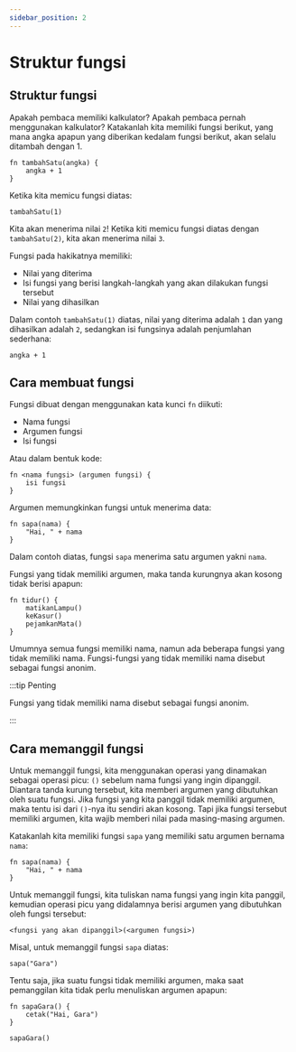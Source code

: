 ```yaml
---
sidebar_position: 2
---
```


# Struktur fungsi

## Struktur fungsi

Apakah pembaca memiliki kalkulator? Apakah pembaca pernah menggunakan kalkulator? Katakanlah kita memiliki fungsi berikut, yang mana angka apapun yang diberikan kedalam fungsi berikut, akan selalu ditambah dengan 1.

```gara
fn tambahSatu(angka) {
    angka + 1
}
```

Ketika kita memicu fungsi diatas:

```gara
tambahSatu(1)
```

Kita akan menerima nilai `2`! Ketika kiti memicu fungsi diatas dengan `tambahSatu(2)`, kita akan menerima nilai `3`.

Fungsi pada hakikatnya memiliki:

- Nilai yang diterima
- Isi fungsi yang berisi langkah-langkah yang akan dilakukan fungsi tersebut
- Nilai yang dihasilkan

Dalam contoh `tambahSatu(1)` diatas, nilai yang diterima adalah `1` dan yang dihasilkan adalah `2`, sedangkan isi fungsinya adalah penjumlahan sederhana:

```gara
angka + 1
```

## Cara membuat fungsi

Fungsi dibuat dengan menggunakan kata kunci `fn` diikuti:

- Nama fungsi
- Argumen fungsi
- Isi fungsi

Atau dalam bentuk kode:

```
fn <nama fungsi> (argumen fungsi) {
    isi fungsi
}
```

Argumen memungkinkan fungsi untuk menerima data:

```
fn sapa(nama) {
    "Hai, " + nama
}
```

Dalam contoh diatas, fungsi `sapa` menerima satu argumen yakni `nama`.

Fungsi yang tidak memiliki argumen, maka tanda kurungnya akan kosong tidak berisi apapun:

```
fn tidur() {
    matikanLampu()
    keKasur()
    pejamkanMata()
}
```

Umumnya semua fungsi memiliki nama, namun ada beberapa fungsi yang tidak memiliki nama. Fungsi-fungsi yang tidak memiliki nama disebut sebagai fungsi anonim.

:::tip Penting

Fungsi yang tidak memiliki nama disebut sebagai fungsi anonim.

:::

## Cara memanggil fungsi

Untuk memanggil fungsi, kita menggunakan operasi yang dinamakan sebagai operasi picu: `()` sebelum nama fungsi yang ingin dipanggil. Diantara tanda kurung tersebut, kita memberi argumen yang dibutuhkan oleh suatu fungsi. Jika fungsi yang kita panggil tidak memiliki argumen, maka tentu isi dari `()`-nya itu sendiri akan kosong. Tapi jika fungsi tersebut memiliki argumen, kita wajib memberi nilai pada masing-masing argumen.

Katakanlah kita memiliki fungsi `sapa` yang memiliki satu argumen bernama `nama`:

```gara
fn sapa(nama) {
    "Hai, " + nama
}
```

Untuk memanggil fungsi, kita tuliskan nama fungsi yang ingin kita panggil, kemudian operasi picu yang didalamnya berisi argumen yang dibutuhkan oleh fungsi tersebut:

```
<fungsi yang akan dipanggil>(<argumen fungsi>)
```

Misal, untuk memanggil fungsi `sapa` diatas:

```gara
sapa("Gara")
```

Tentu saja, jika suatu fungsi tidak memiliki argumen, maka saat pemanggilan kita tidak perlu menuliskan argumen apapun:

```gara
fn sapaGara() {
    cetak("Hai, Gara")
}

sapaGara()
```
